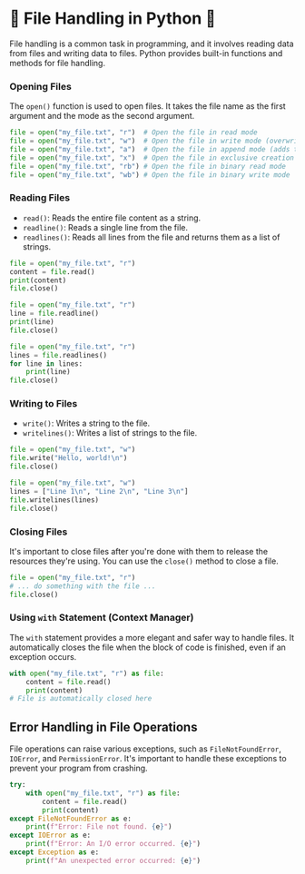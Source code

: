 # 📁 File Handling in Python 📁

File handling is a common task in programming, and it involves reading data from files and writing data to files. Python provides built-in functions and methods for file handling.

### Opening Files

The `open()` function is used to open files. It takes the file name as the first argument and the mode as the second argument.

```python
file = open("my_file.txt", "r")  # Open the file in read mode
file = open("my_file.txt", "w")  # Open the file in write mode (overwrites existing content)
file = open("my_file.txt", "a")  # Open the file in append mode (adds to the end of the file)
file = open("my_file.txt", "x")  # Open the file in exclusive creation mode (raises an error if the file exists)
file = open("my_file.txt", "rb") # Open the file in binary read mode
file = open("my_file.txt", "wb") # Open the file in binary write mode
```

### Reading Files

*   `read()`: Reads the entire file content as a string.
*   `readline()`: Reads a single line from the file.
*   `readlines()`: Reads all lines from the file and returns them as a list of strings.

```python
file = open("my_file.txt", "r")
content = file.read()
print(content)
file.close()

file = open("my_file.txt", "r")
line = file.readline()
print(line)
file.close()

file = open("my_file.txt", "r")
lines = file.readlines()
for line in lines:
    print(line)
file.close()
```

### Writing to Files

*   `write()`: Writes a string to the file.
*   `writelines()`: Writes a list of strings to the file.

```python
file = open("my_file.txt", "w")
file.write("Hello, world!\n")
file.close()

file = open("my_file.txt", "w")
lines = ["Line 1\n", "Line 2\n", "Line 3\n"]
file.writelines(lines)
file.close()
```

### Closing Files

It's important to close files after you're done with them to release the resources they're using. You can use the `close()` method to close a file.

```python
file = open("my_file.txt", "r")
# ... do something with the file ...
file.close()
```

### Using `with` Statement (Context Manager)

The `with` statement provides a more elegant and safer way to handle files. It automatically closes the file when the block of code is finished, even if an exception occurs.

```python
with open("my_file.txt", "r") as file:
    content = file.read()
    print(content)
# File is automatically closed here
```

## Error Handling in File Operations

File operations can raise various exceptions, such as `FileNotFoundError`, `IOError`, and `PermissionError`. It's important to handle these exceptions to prevent your program from crashing.

```python
try:
    with open("my_file.txt", "r") as file:
        content = file.read()
        print(content)
except FileNotFoundError as e:
    print(f"Error: File not found. {e}")
except IOError as e:
    print(f"Error: An I/O error occurred. {e}")
except Exception as e:
    print(f"An unexpected error occurred: {e}")
